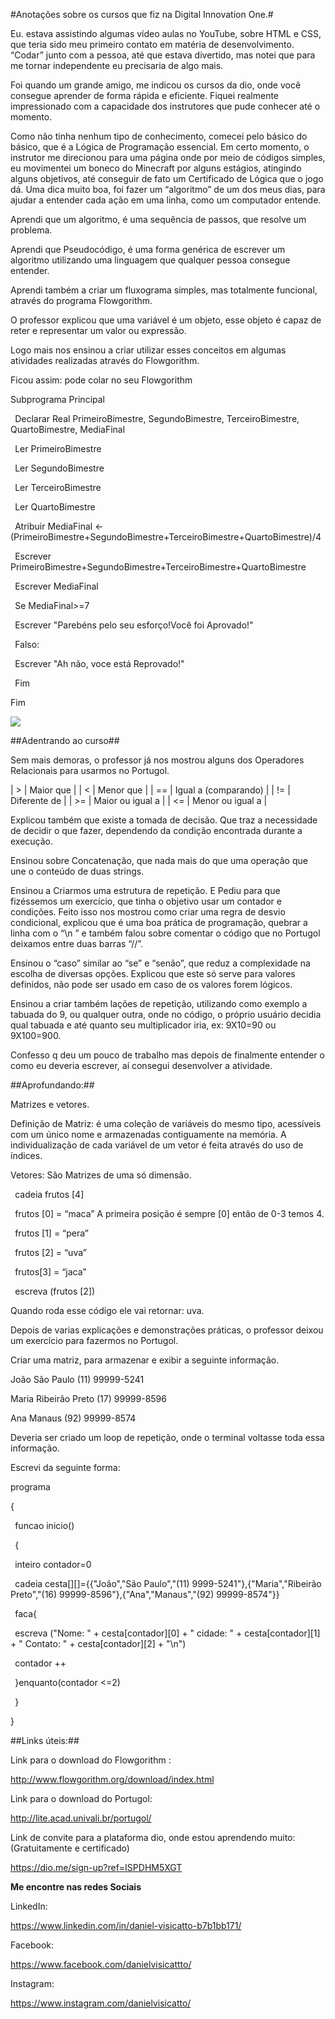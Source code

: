 ﻿#Anotações sobre os cursos que fiz na Digital Innovation One.#

Eu. estava assistindo algumas vídeo aulas no YouTube, sobre HTML e CSS, que teria sido meu primeiro contato em matéria de desenvolvimento. “Codar” junto com a pessoa, até que estava divertido, mas notei que para me tornar independente eu precisaria de algo mais.

Foi quando um grande amigo, me indicou os cursos da dio, onde você consegue aprender de forma rápida e eficiente. Fiquei realmente impressionado com a capacidade dos instrutores que pude conhecer até o momento.

Como não tinha nenhum tipo de conhecimento, comecei pelo básico do básico, que é a Lógica de Programação essencial. Em certo momento, o instrutor me direcionou para uma página onde por meio de códigos simples, eu movimentei um boneco do Minecraft por alguns estágios, atingindo alguns objetivos, até conseguir de fato um Certificado de Lógica que o jogo dá.
Uma dica muito boa, foi fazer um “algoritmo” de um dos meus dias, para ajudar a entender cada ação em uma linha, como um computador entende.

Aprendi que um algoritmo, é uma sequência de passos, que resolve um problema.

Aprendi que Pseudocódigo, é uma forma genérica de escrever um algoritmo utilizando uma linguagem que qualquer pessoa consegue entender.

Aprendi também a criar um fluxograma simples, mas totalmente funcional, através do programa Flowgorithm.

O professor explicou que uma variável é um objeto, esse objeto é capaz de reter e representar um valor ou expressão.

Logo mais nos ensinou a criar utilizar esses conceitos em algumas atividades realizadas através do Flowgorithm.

Ficou assim: pode colar no seu Flowgorithm

Subprograma Principal

` `Declarar Real PrimeiroBimestre, SegundoBimestre, TerceiroBimestre, QuartoBimestre, MediaFinal

` `Ler PrimeiroBimestre

` `Ler SegundoBimestre

` `Ler TerceiroBimestre

` `Ler QuartoBimestre

` `Atribuir MediaFinal <- (PrimeiroBimestre+SegundoBimestre+TerceiroBimestre+QuartoBimestre)/4

` `Escrever PrimeiroBimestre+SegundoBimestre+TerceiroBimestre+QuartoBimestre

` `Escrever MediaFinal

` `Se MediaFinal>=7

` `Escrever "Parebéns pelo seu esforço!Você foi Aprovado!"

` `Falso:

` `Escrever "Ah não, voce está Reprovado!"

` `Fim

Fim

![](Aspose.Words.4629a75f-8a9a-4aa4-a5d7-58f9b63ada54.001.png)

##Adentrando ao curso##

Sem mais demoras, o professor já nos mostrou alguns dos Operadores Relacionais para usarmos no Portugol.

| > | Maior que |
| < | Menor que |
| == | Igual a (comparando) |
| != | Diferente de |
| >= | Maior ou igual a |
| <= | Menor ou igual a |

Explicou também que existe a tomada de decisão. Que traz a necessidade de decidir o que fazer, dependendo da condição encontrada durante a execução.

Ensinou sobre Concatenação, que nada mais do que uma operação que une o conteúdo de duas strings.

Ensinou a Criarmos uma estrutura de repetição. E Pediu para que fizéssemos um exercício, que tinha o objetivo usar um contador e condições. Feito isso nos mostrou como criar uma regra de desvio condicional, explicou que é uma boa prática de programação, quebrar a linha com o “\n ” e também falou sobre comentar o código que no Portugol deixamos entre duas barras “//”.

Ensinou o “caso” similar ao “se” e “senão”, que reduz a complexidade na escolha de diversas opções. Explicou que este só serve para valores definidos, não pode ser usado em caso de os valores forem lógicos.

Ensinou a criar também lações de repetição, utilizando como exemplo a tabuada do 9, ou qualquer outra, onde no código, o próprio usuário decidia qual tabuada e até quanto seu multiplicador iria, ex: 9X10=90 ou 9X100=900.

Confesso q deu um pouco de trabalho mas depois de finalmente entender o como eu deveria escrever, aí consegui desenvolver a atividade.

##Aprofundando:##

Matrizes e vetores.

Definição de Matriz: é uma coleção de variáveis do mesmo tipo, acessíveis com um único nome e armazenadas contiguamente na memória.
A individualização de cada variável de um vetor é feita através do uso de índices.

Vetores: São Matrizes de uma só dimensão.

` `cadeia frutos [4]

` `frutos [0] = “maca” A primeira posição é sempre [0] então de 0-3 temos 4.

` `frutos [1] = “pera”

` `frutos [2] = “uva”

` `frutos[3] = “jaca”

` `escreva (frutos [2])

Quando roda esse código ele vai retornar: uva.

Depois de varias explicações e demonstrações práticas, o professor deixou um exercício para fazermos no Portugol.

Criar uma matriz, para armazenar e exibir a seguinte informação.

João São Paulo (11) 99999-5241

Maria Ribeirão Preto (17) 99999-8596

Ana Manaus (92) 99999-8574

Deveria ser criado um loop de repetição, onde o terminal voltasse toda essa informação.

Escrevi da seguinte forma:

programa

{

` `funcao inicio()

` `{

` `inteiro contador=0

` `cadeia cesta[][]={{"João","São Paulo","(11) 9999-5241"},{"Maria","Ribeirão Preto","(16) 99999-8596"},{"Ana","Manaus","(92) 99999-8574"}}

` `faca{

` `escreva ("Nome: " + cesta[contador][0] + " cidade: " + cesta[contador][1] + " Contato: " + cesta[contador][2] + "\n")

` `contador ++

` `}enquanto(contador <=2)

` `}

}

##Links úteis:##

Link para o download do Flowgorithm :

<http://www.flowgorithm.org/download/index.html>

Link para o download do Portugol:

<http://lite.acad.univali.br/portugol/>

Link de convite para a plataforma dio, onde estou aprendendo muito: (Gratuitamente e certificado)

<https://dio.me/sign-up?ref=ISPDHM5XGT>

**Me encontre nas redes Sociais**

LinkedIn:

<https://www.linkedin.com/in/daniel-visicatto-b7b1bb171/>

Facebook:

<https://www.facebook.com/danielvisicattto/>

Instagram:

<https://www.instagram.com/danielvisicatto/>
